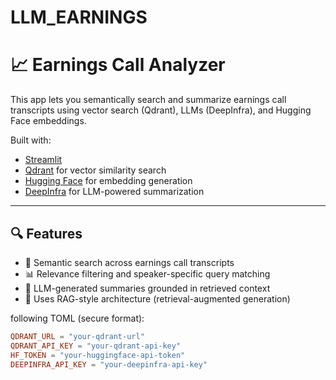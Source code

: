 # LLM_EARNINGS

# 📈 Earnings Call Analyzer

This app lets you semantically search and summarize earnings call transcripts using vector search (Qdrant), LLMs (DeepInfra), and Hugging Face embeddings.

Built with:
- [Streamlit](https://streamlit.io)
- [Qdrant](https://qdrant.tech) for vector similarity search
- [Hugging Face](https://huggingface.co) for embedding generation
- [DeepInfra](https://deepinfra.com) for LLM-powered summarization

---

## 🔍 Features

- 🔎 Semantic search across earnings call transcripts
- 📊 Relevance filtering and speaker-specific query matching
- 💬 LLM-generated summaries grounded in retrieved context
- 🧠 Uses RAG-style architecture (retrieval-augmented generation)

 following TOML (secure format):

```toml
QDRANT_URL = "your-qdrant-url"
QDRANT_API_KEY = "your-qdrant-api-key"
HF_TOKEN = "your-huggingface-api-token"
DEEPINFRA_API_KEY = "your-deepinfra-api-key"
